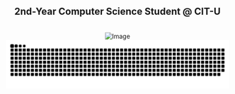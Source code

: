 <h2 align = "center"><b> 2nd-Year Computer Science Student @ CIT-U </b></h2>

<p align="center">
  <br>
  <img src="https://github.com/user-attachments/assets/546bbc53-2aea-4482-9503-3a9be07b3937" alt="Image" width="420">
  
  <picture>
    <source media="(prefers-color-scheme: dark)" srcset="https://raw.githubusercontent.com/aaronjacalan/aaronjacalan/output/github-snake-dark.svg" />
    <source media="(prefers-color-scheme: light)" srcset="https://raw.githubusercontent.com/aaronjacalan/aaronjacalan/output/github-snake.svg" />
    <img alt="github-snake" src="https://raw.githubusercontent.com/aaronjacalan/aaronjacalan/output/github-snake.svg" />
  </picture>
  
</p>
